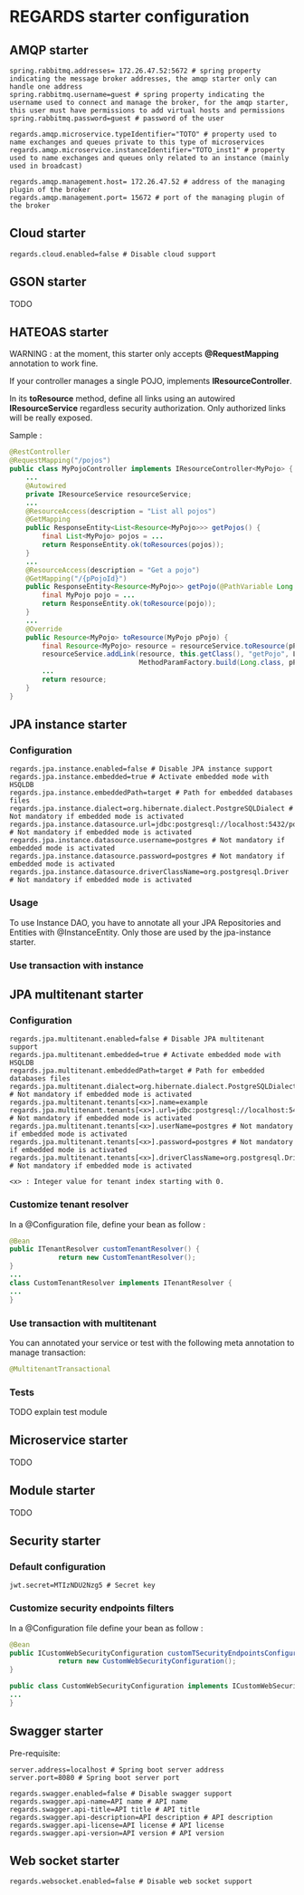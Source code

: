 # REGARDS starter configuration

## AMQP starter
```properties
spring.rabbitmq.addresses= 172.26.47.52:5672 # spring property indicating the message broker addresses, the amqp starter only can handle one address
spring.rabbitmq.username=guest # spring property indicating the username used to connect and manage the broker, for the amqp starter, this user must have permissions to add virtual hosts and permissions
spring.rabbitmq.password=guest # password of the user

regards.amqp.microservice.typeIdentifier="TOTO" # property used to name exchanges and queues private to this type of microservices
regards.amqp.microservice.instanceIdentifier="TOTO_inst1" # property used to name exchanges and queues only related to an instance (mainly used in broadcast)

regards.amqp.management.host= 172.26.47.52 # address of the managing plugin of the broker
regards.amqp.management.port= 15672 # port of the managing plugin of the broker
```

## Cloud starter

```properties
regards.cloud.enabled=false # Disable cloud support
```

## GSON starter

TODO

## HATEOAS starter

WARNING : at the moment, this starter only accepts **@RequestMapping** annotation to work fine.

If your controller manages a single POJO, implements **IResourceController<T>**.

In its **toResource** method, define all links using an autowired **IResourceService** regardless security authorization. Only authorized links will be really exposed.

Sample :
```java
@RestController
@RequestMapping("/pojos")
public class MyPojoController implements IResourceController<MyPojo> {
	...	
	@Autowired
	private IResourceService resourceService;
	...
    @ResourceAccess(description = "List all pojos")
    @GetMapping
    public ResponseEntity<List<Resource<MyPojo>>> getPojos() {
        final List<MyPojo> pojos = ...
        return ResponseEntity.ok(toResources(pojos));
    }
	...
    @ResourceAccess(description = "Get a pojo")
    @GetMapping("/{pPojoId}")
    public ResponseEntity<Resource<MyPojo>> getPojo(@PathVariable Long pPojoId) {
        final MyPojo pojo = ...
        return ResponseEntity.ok(toResource(pojo));
    }
	...
	@Override
    public Resource<MyPojo> toResource(MyPojo pPojo) {
        final Resource<MyPojo> resource = resourceService.toResource(pPojo);
        resourceService.addLink(resource, this.getClass(), "getPojo", LinkRels.SELF,
                                MethodParamFactory.build(Long.class, pPojo.getId()));
        ...
        return resource;
    }
}
```

## JPA instance starter

### Configuration

```properties
regards.jpa.instance.enabled=false # Disable JPA instance support
regards.jpa.instance.embedded=true # Activate embedded mode with HSQLDB
regards.jpa.instance.embeddedPath=target # Path for embedded databases files
regards.jpa.instance.dialect=org.hibernate.dialect.PostgreSQLDialect # Not mandatory if embedded mode is activated
regards.jpa.instance.datasource.url=jdbc:postgresql://localhost:5432/postgres # Not mandatory if embedded mode is activated
regards.jpa.instance.datasource.username=postgres # Not mandatory if embedded mode is activated
regards.jpa.instance.datasource.password=postgres # Not mandatory if embedded mode is activated
regards.jpa.instance.datasource.driverClassName=org.postgresql.Driver # Not mandatory if embedded mode is activated
```

### Usage

To use Instance DAO, you have to annotate all your JPA Repositories and Entities with @InstanceEntity. Only those are used by the jpa-instance starter.

### Use transaction with instance



## JPA multitenant starter

### Configuration

```properties
regards.jpa.multitenant.enabled=false # Disable JPA multitenant support
regards.jpa.multitenant.embedded=true # Activate embedded mode with HSQLDB
regards.jpa.multitenant.embeddedPath=target # Path for embedded databases files
regards.jpa.multitenant.dialect=org.hibernate.dialect.PostgreSQLDialect # Not mandatory if embedded mode is activated
regards.jpa.multitenant.tenants[<x>].name=example
regards.jpa.multitenant.tenants[<x>].url=jdbc:postgresql://localhost:5432/test1 # Not mandatory if embedded mode is activated
regards.jpa.multitenant.tenants[<x>].userName=postgres # Not mandatory if embedded mode is activated
regards.jpa.multitenant.tenants[<x>].password=postgres # Not mandatory if embedded mode is activated 
regards.jpa.multitenant.tenants[<x>].driverClassName=org.postgresql.Driver # Not mandatory if embedded mode is activated

<x> : Integer value for tenant index starting with 0.
```

### Customize tenant resolver

In a @Configuration file, define your bean as follow :

```java
@Bean
public ITenantResolver customTenantResolver() {
            return new CustomTenantResolver();
}
...
class CustomTenantResolver implements ITenantResolver {
...
}
```

### Use transaction with multitenant

You can annotated your service or test with the following meta annotation to manage transaction:
```java
@MultitenantTransactional
```

### Tests

TODO explain test module


## Microservice starter

TODO

## Module starter

TODO

## Security starter

### Default configuration

```properties
jwt.secret=MTIzNDU2Nzg5 # Secret key
```

### Customize security endpoints filters

In a @Configuration file define your bean as follow :

```java
@Bean
public ICustomWebSecurityConfiguration customTSecurityEndpointsConfiguration() {
            return new CustomWebSecurityConfiguration();
}

public class CustomWebSecurityConfiguration implements ICustomWebSecurityConfiguration {
...
}
```

## Swagger starter

Pre-requisite:
```properties
server.address=localhost # Spring boot server address
server.port=8080 # Spring boot server port
```
```properties
regards.swagger.enabled=false # Disable swagger support
regards.swagger.api-name=API name # API name
regards.swagger.api-title=API title # API title
regards.swagger.api-description=API description # API description
regards.swagger.api-license=API license # API license
regards.swagger.api-version=API version # API version
```

## Web socket starter

```properties
regards.websocket.enabled=false # Disable web socket support
```

